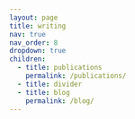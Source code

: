 ```yaml
---
layout: page
title: writing
nav: true
nav_order: 8
dropdown: true
children:
  - title: publications
    permalink: /publications/
  - title: divider
  - title: blog
    permalink: /blog/
---
```

